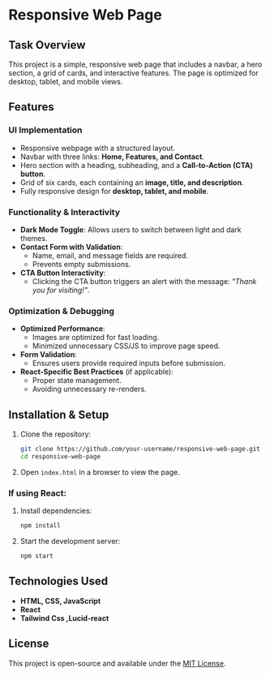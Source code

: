# Responsive Web Page

## Task Overview
This project is a simple, responsive web page that includes a navbar, a hero section, a grid of cards, and interactive features. The page is optimized for desktop, tablet, and mobile views.

## Features
### UI Implementation
- Responsive webpage with a structured layout.
- Navbar with three links: **Home, Features, and Contact**.
- Hero section with a heading, subheading, and a **Call-to-Action (CTA) button**.
- Grid of six cards, each containing an **image, title, and description**.
- Fully responsive design for **desktop, tablet, and mobile**.

### Functionality & Interactivity
- **Dark Mode Toggle**: Allows users to switch between light and dark themes.
- **Contact Form with Validation**:
  - Name, email, and message fields are required.
  - Prevents empty submissions.
- **CTA Button Interactivity**:
  - Clicking the CTA button triggers an alert with the message: _"Thank you for visiting!"_.

### Optimization & Debugging
- **Optimized Performance**:
  - Images are optimized for fast loading.
  - Minimized unnecessary CSS/JS to improve page speed.
- **Form Validation**:
  - Ensures users provide required inputs before submission.
- **React-Specific Best Practices** (if applicable):
  - Proper state management.
  - Avoiding unnecessary re-renders.

## Installation & Setup
1. Clone the repository:
   ```bash
   git clone https://github.com/your-username/responsive-web-page.git
   cd responsive-web-page
   ```
2. Open `index.html` in a browser to view the page.

### If using React:
1. Install dependencies:
   ```bash
   npm install
   ```
2. Start the development server:
   ```bash
   npm start
   ```

## Technologies Used
- **HTML, CSS, JavaScript** 
- **React**
- **Tailwind Css ,Lucid-react**


## License
This project is open-source and available under the [MIT License](LICENSE).

